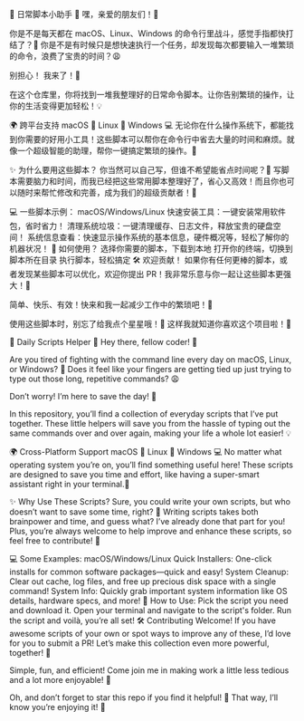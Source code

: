 🌟 日常脚本小助手 🎉
嘿，亲爱的朋友们！🎈

你是不是每天都在 macOS、Linux、Windows 的命令行里战斗，感觉手指都快打结了？🤔 你是不是有时候只是想快速执行一个任务，却发现每次都要输入一堆繁琐的命令，浪费了宝贵的时间？😩

别担心！ 我来了！🎉

在这个仓库里，你将找到一堆我整理好的日常命令脚本。让你告别繁琐的操作，让你的生活变得更加轻松！💡

🌍 跨平台支持
macOS 🐍
Linux 🐧
Windows 💻
无论你在什么操作系统下，都能找到你需要的好用小工具！这些脚本可以帮你在命令行中省去大量的时间和麻烦。就像一个超级智能的助理，帮你一键搞定繁琐的操作。💪

✨ 为什么要用这些脚本？
你当然可以自己写，但谁不希望能省点时间呢？👀 写脚本需要脑力和时间，而我已经把这些常用脚本整理好了，省心又高效！而且你也可以随时来帮忙修改和完善，成为我们的超级贡献者！🎉

💻 一些脚本示例：
macOS/Windows/Linux 快速安装工具：一键安装常用软件包，省时省力！
清理系统垃圾：一键清理缓存、日志文件，释放宝贵的硬盘空间！
系统信息查看：快速显示操作系统的基本信息，硬件概况等，轻松了解你的机器状况！
🔧 如何使用？
选择你需要的脚本，下载到本地
打开你的终端，切换到脚本所在目录
执行脚本，轻松搞定
🛠️ 欢迎贡献！
如果你有任何更棒的脚本，或者发现某些脚本可以优化，欢迎你提出 PR！我非常乐意与你一起让这些脚本更强大！🌟

简单、快乐、有效！快来和我一起减少工作中的繁琐吧！🚀

使用这些脚本时，别忘了给我点个星星哦！🌟 这样我就知道你喜欢这个项目啦！🥳

🌟 Daily Scripts Helper 🎉
Hey there, fellow coder! 🎈

Are you tired of fighting with the command line every day on macOS, Linux, or Windows? 🤔 Does it feel like your fingers are getting tied up just trying to type out those long, repetitive commands? 😩

Don’t worry! I’m here to save the day! 🎉

In this repository, you’ll find a collection of everyday scripts that I’ve put together. These little helpers will save you from the hassle of typing out the same commands over and over again, making your life a whole lot easier! 💡

🌍 Cross-Platform Support
macOS 🐍
Linux 🐧
Windows 💻
No matter what operating system you’re on, you’ll find something useful here! These scripts are designed to save you time and effort, like having a super-smart assistant right in your terminal.💪

✨ Why Use These Scripts?
Sure, you could write your own scripts, but who doesn’t want to save some time, right? 👀 Writing scripts takes both brainpower and time, and guess what? I’ve already done that part for you! Plus, you’re always welcome to help improve and enhance these scripts, so feel free to contribute! 🎉

💻 Some Examples:
macOS/Windows/Linux Quick Installers: One-click installs for common software packages—quick and easy!
System Cleanup: Clear out cache, log files, and free up precious disk space with a single command!
System Info: Quickly grab important system information like OS details, hardware specs, and more!
🔧 How to Use:
Pick the script you need and download it.
Open your terminal and navigate to the script's folder.
Run the script and voilà, you’re all set!
🛠️ Contributing Welcome!
If you have awesome scripts of your own or spot ways to improve any of these, I’d love for you to submit a PR! Let’s make this collection even more powerful, together! 🌟

Simple, fun, and efficient! Come join me in making work a little less tedious and a lot more enjoyable! 🚀

Oh, and don’t forget to star this repo if you find it helpful! 🌟 That way, I’ll know you’re enjoying it! 🥳
